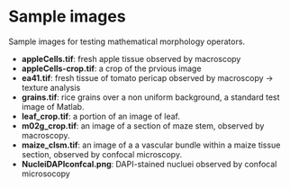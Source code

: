# Sample images

Sample images for testing mathematical morphology operators.

* **appleCells.tif**: fresh apple tissue observed by macroscopy
* **appleCells-crop.tif**: a crop of the prvious image
* **ea41.tif**: fresh tissue of tomato pericap observed by macroscopy -> texture analysis
* **grains.tif**: rice grains over a non uniform background, a standard test image of Matlab.
* **leaf_crop.tif**: a portion of an image of leaf.
* **m02g_crop.tif**: an image of a section of maze stem, observed by macroscopy.
* **maize_clsm.tif**: an image of a a vascular bundle within a maize tissue section, observed by confocal microscopy.
* **NucleiDAPIconfcal.png**: DAPI-stained nucluei observed by confocal microsocopy


